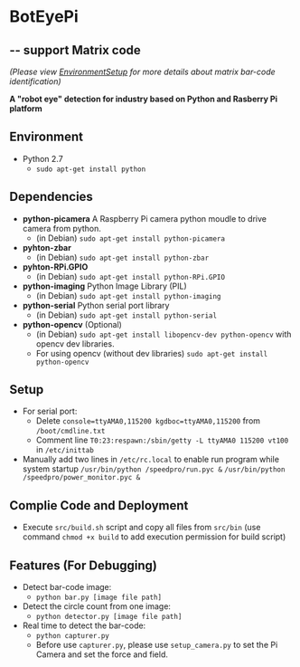 # BotEyePi 
## -- support Matrix code ##
*(Please view [EnvironmentSetup](EnvironmentSetup.md) for more details about matrix bar-code identification)*

**A "robot eye" detection for industry based on Python and Rasberry Pi platform**



## Environment
* Python 2.7
	* `sudo apt-get install python`

## Dependencies
* **python-picamera** A Raspberry Pi camera python moudle to drive camera from python.
	* (in Debian) `sudo apt-get install python-picamera`
* **pyhton-zbar**
	* (in Debian) `sudo apt-get install python-zbar`
* **pyhton-RPi.GPIO**
	* (in Debian) `sudo apt-get install python-RPi.GPIO`
* **python-imaging** Python Image Library (PIL)
	* (in Debian) `sudo apt-get install python-imaging`
* **python-serial** Python serial port library
	* (in Debian) `sudo apt-get install python-serial`
* **python-opencv** (Optional)
	* (in Debian) `sudo apt-get install libopencv-dev python-opencv` with opencv dev libraries.
	* For using opencv (without dev libraries) `sudo apt-get install python-opencv`


## Setup
* For serial port: 
	* Delete `console=ttyAMA0,115200 kgdboc=ttyAMA0,115200` from `/boot/cmdline.txt`
	* Comment line `T0:23:respawn:/sbin/getty -L ttyAMA0 115200 vt100` in `/etc/inittab`
* Manually add two lines in `/etc/rc.local` to enable run program while system startup
	 `/usr/bin/python /speedpro/run.pyc &`
	 `/usr/bin/python /speedpro/power_monitor.pyc &`


## Complie Code and Deployment
* Execute `src/build.sh` script and copy all files from `src/bin` (use command `chmod +x build` to add execution permission for build script)

## Features (For Debugging)
* Detect bar-code image:
	* `python bar.py [image file path]`
* Detect the circle count from one image:
	* `python detector.py [image file path]`
* Real time to detect the bar-code:
	* `python capturer.py`
	* Before use `capturer.py`, please use `setup_camera.py` to set the Pi Camera and set the force and field.
